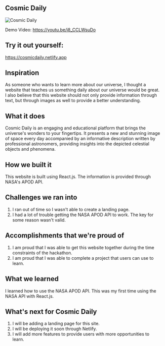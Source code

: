 ## Cosmic Daily 

![Cosmic Daily](https://github.com/user-attachments/assets/fdc783be-972c-46d9-899d-7d6733ef9241)

Demo Video: https://youtu.be/i8_CCLWsuDo

## Try it out yourself: 
https://cosmicdaily.netlify.app

## Inspiration
As someone who wants to learn more about our universe, I thought a website that teaches us something daily about our universe would be great. I also believe that this website should not only provide information through text, but through images as well to provide a better understanding. 

## What it does
Cosmic Daily is an engaging and educational platform that brings the universe's wonders to your fingertips. It presents a new and stunning image of space every day accompanied by an informative description written by professional astronomers, providing insights into the depicted celestial objects and phenomena. 

## How we built it
This website is built using React.js. The information is provided through NASA's APOD API. 

## Challenges we ran into
1. I ran out of time so I wasn't able to create a landing page. 
2. I had a lot of trouble getting the NASA APOD API to work. The key for some reason wasn't valid. 

## Accomplishments that we're proud of
1. I am proud that I was able to get this website together during the time constraints of the hackathon. 
2. I am proud that I was able to complete a project that users can use to learn. 

## What we learned
I learned how to use the NASA APOD API. This was my first time using the NASA API with React.js. 

## What's next for Cosmic Daily 
1. I will be adding a landing page for this site. 
2. I will be deploying it soon through Netlify. 
3. I will add more features to provide users with more opportunities to learn. 
